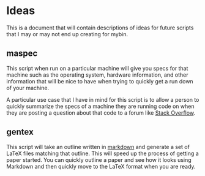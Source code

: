 # Ideas

This is a document that will contain descriptions of ideas for future scripts
that I may or may not end up creating for mybin.

## maspec

This script when run on a particular machine will give you specs for that
machine such as the operating system, hardware information, and other
information that will be nice to have when trying to quickly get a run
down of your machine.

A particular use case that I have in mind for this script is to allow a
person to quickly summarize the specs of a machine they are running code
on when they are posting a question about that code to a forum like
[Stack Overflow](http://stackoverflow.com).

## gentex

This script will take an outline written in
[markdown](http://daringfireball.net/projects/markdown/syntax)
and generate a set of LaTeX files matching that outline. This will
speed up the process of getting a paper started. You can quickly
outline a paper and see how it looks using Markdown and then quickly
move to the LaTeX format when you are ready.
